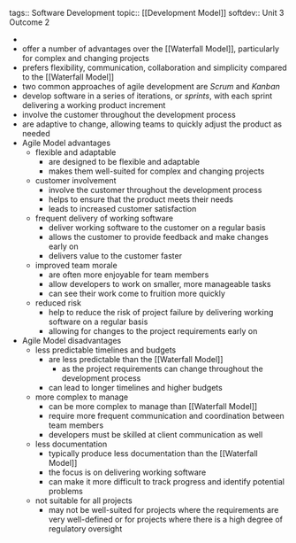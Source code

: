 tags:: Software Development
topic:: [[Development Model]]
softdev:: Unit 3 Outcome 2

-
- offer a number of advantages over the [[Waterfall Model]], particularly for complex and changing projects
- prefers flexibility, communication, collaboration and simplicity compared to the [[Waterfall Model]]
- two common approaches of agile development are *Scrum* and *Kanban*
- develop software in a series of iterations, or *sprints*, with each sprint delivering a working product increment
- involve the customer throughout the development process
- are adaptive to change, allowing teams to quickly adjust the product as needed
- Agile Model advantages
	- flexible and adaptable
		- are designed to be flexible and adaptable
		- makes them well-suited for complex and changing projects
	- customer involvement
		- involve the customer throughout the development process
		- helps to ensure that the product meets their needs
		- leads to increased customer satisfaction
	- frequent delivery of working software
		- deliver working software to the customer on a regular basis
		- allows the customer to provide feedback and make changes early on
		- delivers value to the customer faster
	- improved team morale
		- are often more enjoyable for team members
		- allow developers to work on smaller, more manageable tasks
		- can see their work come to fruition more quickly
	- reduced risk
		- help to reduce the risk of project failure by delivering working software on a regular basis
		- allowing for changes to the project requirements early on
- Agile Model disadvantages
	- less predictable timelines and budgets
		- are less predictable than the [[Waterfall Model]]
			- as the project requirements can change throughout the development process
		- can lead to longer timelines and higher budgets
	- more complex to manage
		- can be more complex to manage than [[Waterfall Model]]
		- require more frequent communication and coordination between team members
		- developers must be skilled at client communication as well
	- less documentation
		- typically produce less documentation than the [[Waterfall Model]]
		- the focus is on delivering working software
		- can make it more difficult to track progress and identify potential problems
	- not suitable for all projects
		- may not be well-suited for projects where the requirements are very well-defined or for projects where there is a high degree of regulatory oversight